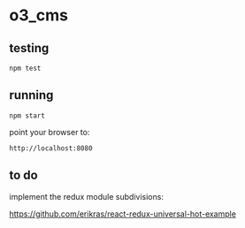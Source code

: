 # o3_cms

## testing

	npm test
	
## running

	npm start
	
point your browser to:

	http://localhost:8080
	
## to do

implement the redux module subdivisions:

https://github.com/erikras/react-redux-universal-hot-example
	
	
